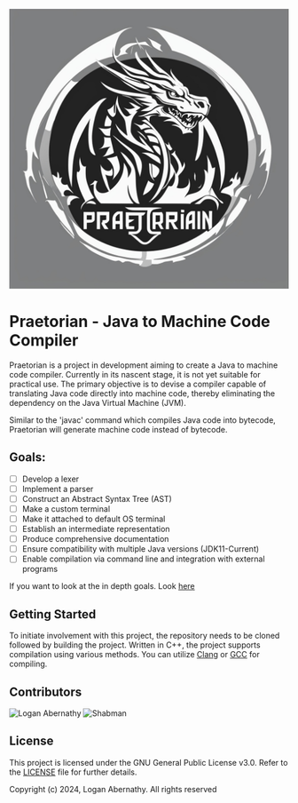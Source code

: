 ![Praetorian Logo](pictures/logo.jpg)

# Praetorian - Java to Machine Code Compiler

Praetorian is a project in development aiming to create a Java to machine code compiler. Currently in its nascent stage, it is not yet suitable for practical use. The primary objective is to devise a compiler capable of translating Java code directly into machine code, thereby eliminating the dependency on the Java Virtual Machine (JVM).

Similar to the 'javac' command which compiles Java code into bytecode, Praetorian will generate machine code instead of bytecode.

## Goals:
- [ ] Develop a lexer
- [ ] Implement a parser
- [ ] Construct an Abstract Syntax Tree (AST)
- [ ] Make a custom terminal
- [ ] Make it attached to default OS terminal
- [ ] Establish an intermediate representation
- [ ] Produce comprehensive documentation
- [ ] Ensure compatibility with multiple Java versions (JDK11-Current)
- [ ] Enable compilation via command line and integration with external programs

If you want to look at the in depth goals. Look [here](GOALS.md)

## Getting Started
To initiate involvement with this project, the repository needs to be cloned followed by building the project. Written in C++, the project supports compilation using various methods. You can utilize [Clang](https://clang.llvm.org) or [GCC](https://gcc.gnu.org/) for compiling.

## Contributors
<img src="https://github.com/m4ximumpizza.png" alt="Logan Abernathy" height="100" style="height: 100px;" /> <img src="https://github.com/shabman.png" alt="Shabman" height="100" style="height: 100px;" />

## License
This project is licensed under the GNU General Public License v3.0. Refer to the [LICENSE](LICENSE.txt) file for further details.

  Copyright (c) 2024, Logan Abernathy. All rights reserved
